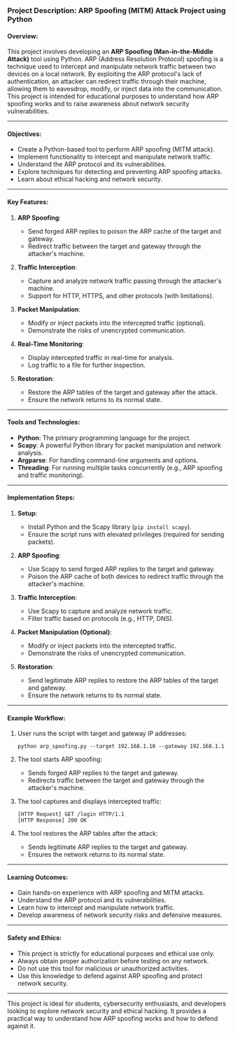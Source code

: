 ### Project Description: ARP Spoofing (MITM) Attack Project using Python

#### Overview:
This project involves developing an **ARP Spoofing (Man-in-the-Middle Attack)** tool using Python. ARP (Address Resolution Protocol) spoofing is a technique used to intercept and manipulate network traffic between two devices on a local network. By exploiting the ARP protocol's lack of authentication, an attacker can redirect traffic through their machine, allowing them to eavesdrop, modify, or inject data into the communication. This project is intended for educational purposes to understand how ARP spoofing works and to raise awareness about network security vulnerabilities.

---

#### Objectives:
- Create a Python-based tool to perform ARP spoofing (MITM attack).
- Implement functionality to intercept and manipulate network traffic.
- Understand the ARP protocol and its vulnerabilities.
- Explore techniques for detecting and preventing ARP spoofing attacks.
- Learn about ethical hacking and network security.

---

#### Key Features:

1. **ARP Spoofing**:
   - Send forged ARP replies to poison the ARP cache of the target and gateway.
   - Redirect traffic between the target and gateway through the attacker's machine.

2. **Traffic Interception**:
   - Capture and analyze network traffic passing through the attacker's machine.
   - Support for HTTP, HTTPS, and other protocols (with limitations).

3. **Packet Manipulation**:
   - Modify or inject packets into the intercepted traffic (optional).
   - Demonstrate the risks of unencrypted communication.

4. **Real-Time Monitoring**:
   - Display intercepted traffic in real-time for analysis.
   - Log traffic to a file for further inspection.

5. **Restoration**:
   - Restore the ARP tables of the target and gateway after the attack.
   - Ensure the network returns to its normal state.

---

#### Tools and Technologies:
- **Python**: The primary programming language for the project.
- **Scapy**: A powerful Python library for packet manipulation and network analysis.
- **Argparse**: For handling command-line arguments and options.
- **Threading**: For running multiple tasks concurrently (e.g., ARP spoofing and traffic monitoring).

---

#### Implementation Steps:

1. **Setup**:
   - Install Python and the Scapy library (`pip install scapy`).
   - Ensure the script runs with elevated privileges (required for sending packets).

2. **ARP Spoofing**:
   - Use Scapy to send forged ARP replies to the target and gateway.
   - Poison the ARP cache of both devices to redirect traffic through the attacker's machine.

3. **Traffic Interception**:
   - Use Scapy to capture and analyze network traffic.
   - Filter traffic based on protocols (e.g., HTTP, DNS).

4. **Packet Manipulation (Optional)**:
   - Modify or inject packets into the intercepted traffic.
   - Demonstrate the risks of unencrypted communication.

5. **Restoration**:
   - Send legitimate ARP replies to restore the ARP tables of the target and gateway.
   - Ensure the network returns to its normal state.

---

#### Example Workflow:

1. User runs the script with target and gateway IP addresses:
   ```
   python arp_spoofing.py --target 192.168.1.10 --gateway 192.168.1.1
   ```

2. The tool starts ARP spoofing:
   - Sends forged ARP replies to the target and gateway.
   - Redirects traffic between the target and gateway through the attacker's machine.

3. The tool captures and displays intercepted traffic:
   ```
   [HTTP Request] GET /login HTTP/1.1
   [HTTP Response] 200 OK
   ```

4. The tool restores the ARP tables after the attack:
   - Sends legitimate ARP replies to the target and gateway.
   - Ensures the network returns to its normal state.

---

#### Learning Outcomes:
- Gain hands-on experience with ARP spoofing and MITM attacks.
- Understand the ARP protocol and its vulnerabilities.
- Learn how to intercept and manipulate network traffic.
- Develop awareness of network security risks and defensive measures.

---

#### Safety and Ethics:
- This project is strictly for educational purposes and ethical use only.
- Always obtain proper authorization before testing on any network.
- Do not use this tool for malicious or unauthorized activities.
- Use this knowledge to defend against ARP spoofing and protect network security.

---

This project is ideal for students, cybersecurity enthusiasts, and developers looking to explore network security and ethical hacking. It provides a practical way to understand how ARP spoofing works and how to defend against it.
